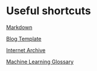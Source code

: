 # Useful shortcuts

[Markdown](https://guides.github.com/features/mastering-markdown/)

[Blog Template](https://github.com/fastai/fast_template)

[Internet Archive](https://archive.org/)

[Machine Learning Glossary](https://developers.google.com/machine-learning/glossary)
 
[//]: # (for more formatting examples: https://github.com/fastai/fast_template/blob/master/_posts/2020-01-14-welcome.md )                 
     
     
